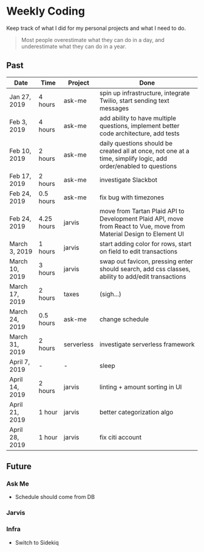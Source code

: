 # Weekly Coding

Keep track of what I did for my personal projects and what I need to do.

> Most people overestimate what they can do in a day, and underestimate what they can do in a year.

## Past

| Date | Time | Project | Done |
| --- | --- | --- | --- |
| Jan 27, 2019 | 4 hours | ask-me | spin up infrastructure, integrate Twilio, start sending text messages |
| Feb 3, 2019 | 4 hours | ask-me | add ability to have multiple questions, implement better code architecture, add tests |
| Feb 10, 2019 | 2 hours | ask-me | daily questions should be created all at once, not one at a time, simplify logic, add order/enabled to questions |
| Feb 17, 2019 | 2 hours | ask-me | investigate Slackbot | 
| Feb 24, 2019 | 0.5 hours | ask-me | fix bug with timezones | 
| Feb 24, 2019 | 4.25 hours | jarvis | move from Tartan Plaid API to Development Plaid API, move from React to Vue, move from Material Design to Element UI |
| March 3, 2019 | 1 hours | jarvis | start adding color for rows, start on field to edit transactions | 
| March 10, 2019 | 3 hours | jarvis | swap out favicon, pressing enter should search, add css classes, ability to add/edit transactions | 
| March 17, 2019 | 2 hours | taxes | (sigh...) | 
| March 24, 2019 | 0.5 hours | ask-me | change schedule |
| March 31, 2019 | 2 hours | serverless | investigate serverless framework |
| April 7, 2019 | - | - | sleep |
| April 14, 2019 | 2 hours | jarvis | linting + amount sorting in UI |
| April 21, 2019 | 1 hour | jarvis | better categorization algo |
| April 28, 2019 | 1 hour | jarvis | fix citi account |


## Future

### Ask Me
- Schedule should come from DB

### Jarvis

### Infra
- Switch to Sidekiq

